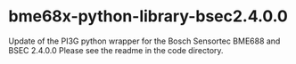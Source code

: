 # bme68x-python-library-bsec2.4.0.0
Update of the PI3G python wrapper for the Bosch Sensortec BME688 and BSEC 2.4.0.0
Please see the readme in the code directory.
